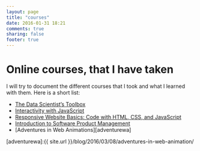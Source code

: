 ```yaml
---
layout: page
title: "courses"
date: 2016-01-31 18:21
comments: true
sharing: false
footer: true
---
```


# Online courses, that I have taken

I will try to document the different courses that I took and what I learned with them.
Here is a short list:

- [The Data Scientist’s Toolbox][datatoolbox]
- [Interactivity with JavaScript][interactivejs]
- [Responsive Website Basics: Code with HTML, CSS, and JavaScript ][responsive01]
- [Introduction to Software Product Management][spm01]
- [Adventures in Web Animations][adventurewa]


[datatoolbox]:https://www.coursera.org/course/datascitoolbox
[interactivejs]:https://www.coursera.org/learn/javascript
[responsive01]:https://www.coursera.org/learn/website-coding
[spm01]:https://www.coursera.org/learn/introduction-to-software-product-management
[adventurewa]:{{ site.url }}/blog/2016/03/08/adventures-in-web-animation/
